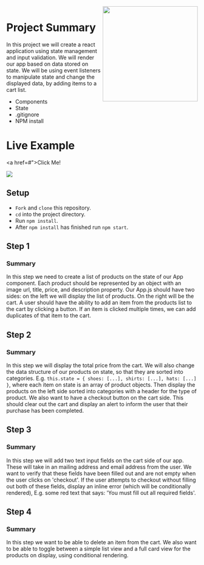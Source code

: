 <img src="https://s3.amazonaws.com/devmountain/readme-logo.png" width="250" align="right">

# Project Summary

In this project we will create a react application using state management and input validation. We will render our app based on data stored on state. We will be using event listeners to manipulate state and change the displayed data, by adding items to a cart list.

* Components
* State
* .gitignore
* NPM install

# Live Example

<a href=#">Click Me!</a>

<img src="#" />

## Setup

* `Fork` and `clone` this repository.
* `cd` into the project directory.
* Run `npm install`.
* After `npm install` has finished run `npm start`.

## Step 1

### Summary

In this step we need to create a list of products on the state of our App component. Each product should be represented by an object with an image url, title, price, and description property. Our App.js should have two sides: on the left we will display the list of products. On the right will be the cart. A user should have the ability to add an item from the products list to the cart by clicking a button. If an item is clicked multiple times, we can add duplicates of that item to the cart. 

## Step 2

### Summary

In this step we will display the total price from the cart. We will also change the data structure of our products on state, so that they are sorted into categories. E.g. `this.state = { shoes: [...], shirts: [...], hats: [...] }`, where each item on state is an array of product objects. Then display the products on the left side sorted into categories with a header for the type of product. We also want to have a checkout button on the cart side. This should clear out the cart and display an alert to inform the user that their purchase has been completed.

## Step 3

### Summary

In this step we will add two text input fields on the cart side of our app. These will take in an mailing address and email address from the user. We want to verify that these fields have been filled out and are not empty when the user clicks on 'checkout'. If the user attempts to checkout without filling out both of these fields, display an inline error (which will be conditionally rendered), E.g. some red text that says: 'You must fill out all required fields'. 

## Step 4

### Summary

In this step we want to be able to delete an item from the cart. We also want to be able to toggle between a simple list view and a full card view for the products on display, using conditional rendering. 